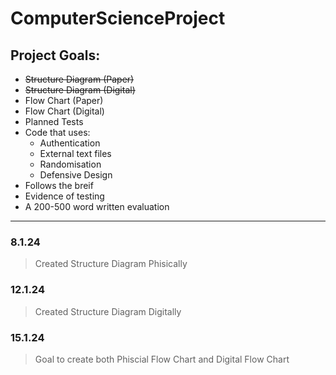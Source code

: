 # ComputerScienceProject

## Project Goals:
- ~~Structure Diagram (Paper)~~
- ~~Structure Diagram (Digital)~~
-	Flow Chart (Paper)
-	Flow Chart (Digital)
- Planned Tests
- Code that uses:
  - Authentication
  - External text files
  - Randomisation
  - Defensive Design
 - Follows the breif
- Evidence of testing
- A 200-500 word written evaluation

-----------------------------------

### 8.1.24
>Created Structure Diagram Phisically

### 12.1.24 
>Created Structure Diagram Digitally

### 15.1.24
>Goal to create both Phiscial Flow Chart and Digital Flow Chart

